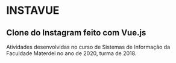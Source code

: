 # INSTAVUE

## Clone do Instagram feito com Vue.js 
Atividades desenvolvidas no curso de Sistemas de Informação da Faculdade Materdei no ano de 2020, turma de 2018.
